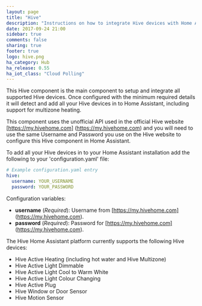 ```yaml
---
layout: page
title: "Hive"
description: "Instructions on how to integrate Hive devices with Home Assistant."
date: 2017-09-24 21:00
sidebar: true
comments: false
sharing: true
footer: true
logo: hive.png
ha_category: Hub
ha_release: 0.55
ha_iot_class: "Cloud Polling"
---
```



This Hive component is the main component to setup and integrate all supported Hive devices.  Once configured with the minimum required details it will detect and add all your Hive devices in to Home Assistant, including support for multizone heating.

This component uses the unofficial API used in the official Hive website [https://my.hivehome.com] (https://my.hivehome.com) and you will need to use the same Username and Password you use on the Hive website to configure this Hive component in Home Assistant.

To add all your Hive devices in to your Home Assistant installation add the following to your 'configuration.yaml' file:

```yaml
# Example configuration.yaml entry
hive:
  username: YOUR_USERNAME
  password: YOUR_PASSWORD
```

Configuration variables:

- **username** (*Required*): Username from [https://my.hivehome.com] (https://my.hivehome.com).
- **password** (*Required*): Password for [https://my.hivehome.com] (https://my.hivehome.com).


The Hive Home Assistant platform currently supports the following Hive devices:

- Hive Active Heating (including hot water and Hive Multizone)
- Hive Active Light Dimmable
- Hive Active Light Cool to Warm White
- Hive Active Light Colour Changing
- Hive Active Plug
- Hive Window or Door Sensor
- Hive Motion Sensor
